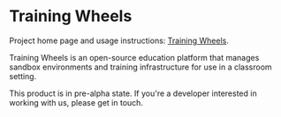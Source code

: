Training Wheels
===============

Project home page and usage instructions: [Training Wheels](http://gettrainingwheels.org).

Training Wheels is an open-source education platform that manages sandbox environments and training infrastructure for use in a classroom setting.

This product is in pre-alpha state. If you're a developer interested in working with us, please get in touch.
